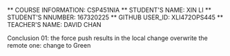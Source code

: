 ** COURSE INFORMATION: CSP451NIA 
** STUDENT'S NAME: XIN LI 
** STUDENT'S NNUMBER: 167320225 
** GITHUB USER_ID: XLI472OPS445 
** TEACHER'S NAME: DAVID CHAN 

Conclusion 01: the force push results in the local change overwrite the remote one: change to Green 